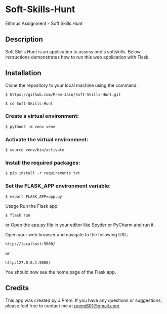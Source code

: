 # Soft-Skills-Hunt
Elitmus Assignment - Soft Skills Hunt

## Description
Soft Skills Hunt is an application to assess one's softskills. Below instructions demonstrates how to run this web application with Flask.

## Installation
Clone the repository to your local machine using the command:
```console
$ https://github.com/Prem-Jain/Soft-Skills-Hunt.git
```

```console
$ cd Soft-Skills-Hunt
```

### Create a virtual environment:
```console
$ python3 -m venv venv
```
### Activate the virtual environment:
```console
$ source venv/bin/activate
```

### Install the required packages:
```console
$ pip install -r requirements.txt

```

### Set the FLASK_APP environment variable:
```console
$ export FLASK_APP=app.py
```

Usage
Run the Flask app:
```console
$ flask run

```
or Open the app.py file in your editor like Spyder or PyCharm and run it.

Open your web browser and navigate to the following URL:
```console
http://localhost:5000/
```
or 
```console
http:127.0.0.1:5000/
```

You should now see the home page of the Flask app.
## Credits
This app was created by J Prem. If you have any questions or suggestions, please feel free to contact me at premj801@gmail.com.
